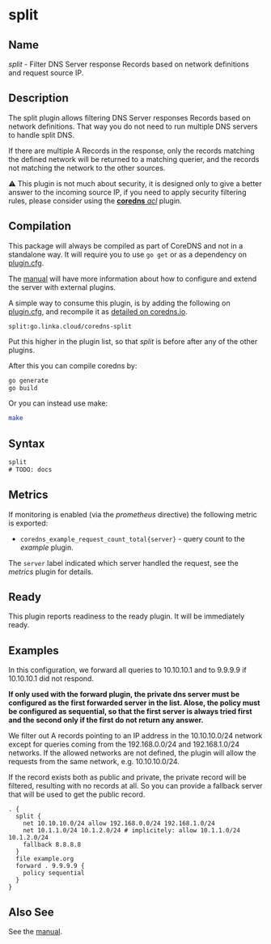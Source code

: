 # split

## Name

*split* - Filter DNS Server response Records based on network definitions and request source IP.

## Description

The split plugin allows filtering DNS Server responses Records based on network definitions. That way
you do not need to run multiple DNS servers to handle split DNS.

If there are multiple A Records in the response, only the records matching the defined network will be returned
to a matching querier, and the records not matching the network to the other sources.

⚠️ This plugin is not much about security, it is designed only to give a better answer to the incoming source IP,
if you need to apply security filtering rules, please consider using the [**coredns** *acl*](https://coredns.io/plugins/acl/) plugin. 

## Compilation

This package will always be compiled as part of CoreDNS and not in a standalone way. It will require you to use `go get` or as a dependency on [plugin.cfg](https://github.com/coredns/coredns/blob/master/plugin.cfg).

The [manual](https://coredns.io/manual/toc/#what-is-coredns) will have more information about how to configure and extend the server with external plugins.

A simple way to consume this plugin, is by adding the following on [plugin.cfg](https://github.com/coredns/coredns/blob/master/plugin.cfg), and recompile it as [detailed on coredns.io](https://coredns.io/2017/07/25/compile-time-enabling-or-disabling-plugins/#build-with-compile-time-configuration-file).

~~~
split:go.linka.cloud/coredns-split
~~~

Put this higher in the plugin list, so that *split* is before after any of the other plugins.

After this you can compile coredns by:

``` sh
go generate
go build
```

Or you can instead use make:

``` sh
make
```

## Syntax

~~~ txt
split
# TODO: docs
~~~

## Metrics

If monitoring is enabled (via the *prometheus* directive) the following metric is exported:

* `coredns_example_request_count_total{server}` - query count to the *example* plugin.

The `server` label indicated which server handled the request, see the *metrics* plugin for details.

## Ready

This plugin reports readiness to the ready plugin. It will be immediately ready.

## Examples

In this configuration, we forward all queries to 10.10.10.1 and to 9.9.9.9 if 10.10.10.1 did not respond.

**If only used with the forward plugin, the private dns server must be configured as the first forwarded server in the list. Alose, the policy must be configured as sequential, so that the first server is always tried first and the second only if the first do not return any answer.**

We filter out A records pointing to an IP address in the 10.10.10.0/24 network except for queries coming from the 192.168.0.0/24 and 192.168.1.0/24 networks.
If the allowed networks are not defined, the plugin will allow the requests from the same network, e.g. 10.10.10.0/24.

If the record exists both as public and private, the private record will be filtered, resulting with no records at all.
So you can provide a fallback server that will be used to get the public record.

~~~ corefile
. {
  split {
    net 10.10.10.0/24 allow 192.168.0.0/24 192.168.1.0/24
    net 10.1.1.0/24 10.1.2.0/24 # implicitely: allow 10.1.1.0/24 10.1.2.0/24
    fallback 8.8.8.8
  }
  file example.org
  forward . 9.9.9.9 {
    policy sequential
  }
}
~~~

## Also See

See the [manual](https://coredns.io/manual).
